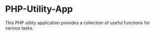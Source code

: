# PHP-Utility-App
This PHP utility application provides a collection of useful functions for various tasks.
